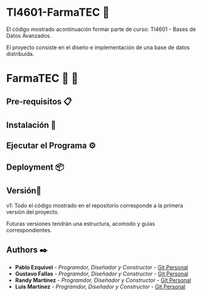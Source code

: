 # TI4601-FarmaTEC 🚀

El código mostrado acontinuación formar parte de curso: TI4601 - Bases de Datos Avanzados.

El proyecto consiste en el diseño e implementación de una base de datos distribuida.

# FarmaTEC 💊 💉

## Pre-requisitos 📋

## Instalación 🔧

## Ejecutar el Programa ⚙️

## Deployment 📦

## Versión📌

v1: Todo el código mostrado en el repositorio corresponde a la primera versión del proyecto.

Futuras versiones tendrán una estructura, acomodo y guías correspondientes.

## Authors ✒️

- **Pablo Ezquivel** - _Programdor, Diseñador y Constructor_ - [Git Personal](https://github.com/Chanchus)
- **Gustavo Fallas** - _Programdor, Diseñador y Constructor_ - [Git Personal](https://github.com/luisjo81)
- **Randy Martínez** - _Programdor, Diseñador y Constructor_ - [Git Personal](https://github.com/randyma01)
- **Luis Martínez** - _Programdor, Diseñador y Constructor_ - [Git Personal](https://github.com/randyma01)
